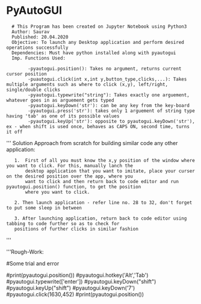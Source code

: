 # PyAutoGUI
      # This Program has been created on Jupyter Notebook using Python3
      Author: Saurav
      Published: 20.04.2020
      Objective: To launch any Desktop application and perform desired operations successfully
      Dependencies: Must have python installed along with pyautogui
      Imp. Functions Used:

            -pyautogui.position(): Takes no argument, returns current cursor position
            -puautogui.click(int x,int y,button_type,clicks,...): Takes multiple arguments such as where to click (x,y), left/right, single/double clicks
            -pyautogui.typewrite("string"): Takes exactly one arguement, whatever goes in as arguement gets typed
            -pyautogui.keyDown('str'): can be any key from the key-board
            -pyautogui.press('str'): takes only 1 arguement of string type having 'tab' as one of its possible values
            -pyautogui.keyUp('str'): opposite to pyautogui.keyDown('str'), ex - when shift is used once, behaves as CAPS ON, second time, turns it off

'''
Solution Approach from scratch for building similar code any other application:

       1.  First of all you must know the x,y position of the window where you want to click. For this, manually lanch the
           desktop application that you want to imitate, place your curser on the desired position over the app, where you
           want to click and then return back to code editor and run pyautogui.position() function, to get the position
           where you want to click.
                     
       2. Then launch application - refer line no. 28 to 32, don't forget to put some sleep in between
                     
       3. After launching application, return back to code editor using tabbing to code further so as to check for
       positions of further clicks in similar fashion
'''

'''Rough-Work:

#Some trial and error

#print(pyautogui.position())
#pyautogui.hotkey('Alt','Tab')
#pyautogui.typewrite(['enter'])
#pyautogui.keyDown("shift")
#pyautogui.keyUp("shift")
#pyautogui.keyDown('7')
#pyautogui.click(1630,452)
#print(pyautogui.position())
